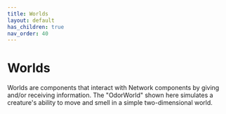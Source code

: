 ```yaml
---
title: Worlds
layout: default
has_children: true
nav_order: 40
---
```


# Worlds

Worlds are components that interact with Network components by giving and/or receiving information. The "OdorWorld" shown here simulates a creature's ability to move and smell in a simple two-dimensional world.

